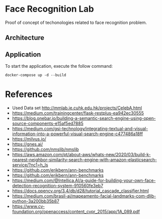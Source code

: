 # Face Recognition Lab


Proof of concept of techonologies related to face recognition problem.

## Architecture 


## Application 

To start the application, execute the follow command:

``docker-compose up -d --build``


# References

* Used Data set http://mmlab.ie.cuhk.edu.hk/projects/CelebA.html
* https://medium.com/trainingcenter/flask-restplus-ea942ec30555
* https://blog.onebar.io/building-a-semantic-search-engine-using-open-source-components-e15af5ed7885
* https://medium.com/gsi-technology/integrating-textual-and-visual-information-into-a-powerful-visual-search-engine-c477486a18ff
* https://milvus.io/
* https://gnes.ai/
* https://github.com/nmslib/nmslib
* https://aws.amazon.com/pt/about-aws/whats-new/2020/03/build-k-nearest-neighbor-similarity-search-engine-with-amazon-elasticsearch-service/?nc1=h_ls
* https://github.com/erikbern/ann-benchmarks
* https://github.com/erikbern/ann-benchmarks
* https://medium.com/@Intellica.AI/a-guide-for-building-your-own-face-detection-recognition-system-910560fe3eb7
* https://docs.opencv.org/3.4/db/d28/tutorial_cascade_classifier.html
* https://medium.com/brasil-ai/mapeamento-facial-landmarks-com-dlib-python-3a200bb35b87
* https://www.cv-foundation.org/openaccess/content_cvpr_2015/app/1A_089.pdf



